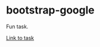 # bootstrap-google
Fun task.

[Link to task](https://husamoa.github.io/bootstrap-google/ "Google's Homepage")
